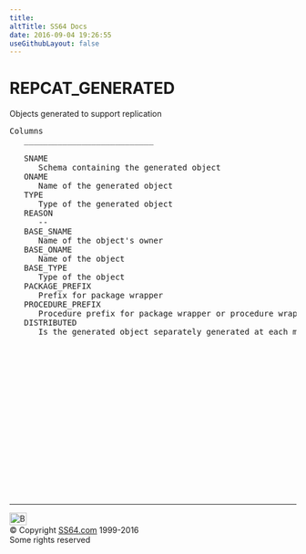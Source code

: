 ```yaml
---
title:
altTitle: SS64 Docs
date: 2016-09-04 19:26:55
useGithubLayout: false
---
```

<!-- #BeginLibraryItem "/Library/head_orad.lbi" --><!-- #EndLibraryItem --><h1>REPCAT_GENERATED </h1><p> Objects generated to support replication </p> 
 
<pre>Columns
   ___________________________
 
   SNAME
      Schema containing the generated object
   ONAME
      Name of the generated object
   TYPE
      Type of the generated object
   REASON
      --
   BASE_SNAME
      Name of the object's owner
   BASE_ONAME
      Name of the object
   BASE_TYPE
      Type of the object
   PACKAGE_PREFIX
      Prefix for package wrapper
   PROCEDURE_PREFIX
      Procedure prefix for package wrapper or procedure wrapper
   DISTRIBUTED
      Is the generated object separately generated at each master

</pre><!-- #BeginLibraryItem "/Library/foot_orad.lbi" --><p>
<!-- oracle-footer -->
<ins class="adsbygoogle" style="display:inline-block;width:300px;height:250px" data-ad-client="ca-pub-6140977852749469" data-ad-slot="4275490898"></ins>
<script>
(adsbygoogle = window.adsbygoogle || []).push({});
</script></p>
<hr>
<div id="bl" class="footer"><a href="REPCAT_GENERATED.html#"><img src="../images/top.png" width="30" height="22" alt="Back to the Top"></a></div>
<div id="br" class="footer, tagline">© Copyright <a href="../index.html">SS64.com</a> 1999-2016<br>
Some rights reserved</div>
<!-- #EndLibraryItem -->

